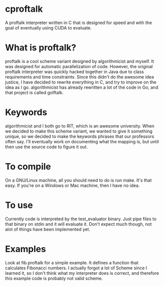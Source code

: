 cproftalk
=========

A proftalk interpreter written in C that is designed for speed and with the goal of eventually using CUDA to evaluate.

What is proftalk?
=================
proftalk is a cool scheme variant designed by algorithmicist and myself. It was designed for automatic parallelization of code. However, the original proftalk interpreter was quickly hacked together in Java due to class requirements and time constraints. Since this didn't do the awesome idea justice, I have decided to rewrite everything in C, and try to improve on the idea as I go. algorithmicist has already rewritten a lot of the code in Go, and that project is called golftalk.

Keywords
========
algorithmicist and I both go to RIT, which is an awesome university. When we decided to make this scheme variant, we wanted to give it something unique, so we decided to make the keywords phrases that our professors often say. I'll eventually work on documenting what the mapping is, but until then use the source code to figure it out.

To compile
==========
On a GNU/Linux machine, all you should need to do is run make. It's that easy. If you're on a Windows or Mac machine, then I have no idea.

To use
======
Currently code is interpreted by the test_evaluator binary. Just pipe files to that binary on stdin and it will evaluate it. Don't expect much though, not alot of things have been implemented yet.

Examples
========
Look at fib.proftalk for a simple example. It defines a function that calculates Fibonacci numbers. I actually forgot a lot of Scheme since I learned it, so I don't think what my interpreter does is correct, and therefore this example code is probably not valid scheme.
